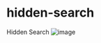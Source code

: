 # hidden-search
Hidden Search
![image](https://user-images.githubusercontent.com/113970570/218054696-9d1e7af3-69b3-4d37-86f0-6450f1baebbb.png)
